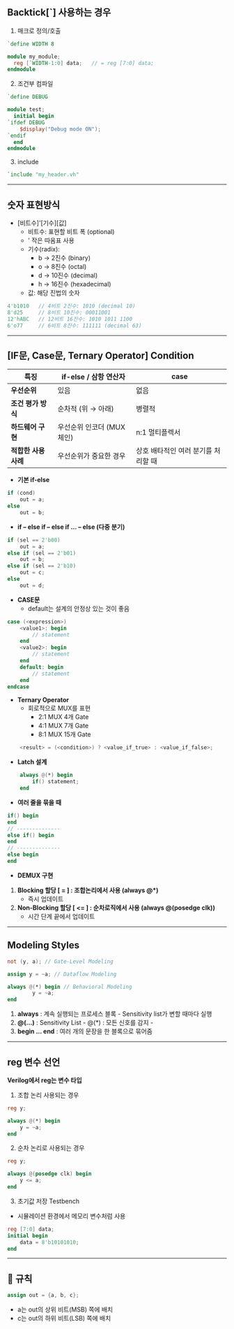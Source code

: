 ## Backtick[`] 사용하는 경우
1. 매크로 정의/호출
```verilog
`define WIDTH 8

module my_module;
  reg [`WIDTH-1:0] data;   // = reg [7:0] data;
endmodule
```

2. 조건부 컴파일
```verilog
`define DEBUG

module test;
  initial begin
`ifdef DEBUG
    $display("Debug mode ON");
`endif
  end
endmodule
```

3. include
```verilog
`include "my_header.vh"
```

-----------------------------------------------------------------------------------


## 숫자 표현방식
- [비트수]'[기수][값]
    - 비트수: 표현할 비트 폭 (optional)
    - ' 작은 따옴표 사용
    - 기수(radix):
        - b → 2진수 (binary)
        - o → 8진수 (octal)
        - d → 10진수 (decimal)
        - h → 16진수 (hexadecimal)
    - 값: 해당 진법의 숫자
```verilog
4'b1010   // 4비트 2진수: 1010 (decimal 10)
8'd25     // 8비트 10진수: 00011001
12'hABC   // 12비트 16진수: 1010 1011 1100
6'o77     // 6비트 8진수: 111111 (decimal 63)
```
-----------------------------------------------------
## [IF문, Case문, Ternary Operator] Condition

| 특징            | if-else / 삼항 연산자    | case                 |
| ------------- | ------------------- | -------------------- |
| **우선순위**      | 있음 | 없음|
| **조건 평가 방식**  | 순차적 (위 → 아래)        | 병렬적                  |
| **하드웨어 구현**   | 우선순위 인코더 (MUX 체인)   | n:1 멀티플렉서            |
| **적합한 사용 사례** | 우선순위가 중요한 경우        | 상호 배타적인 여러 분기를 처리할 때 |


- **기본 if-else**
```verilog
if (cond) 
    out = a;
else 
    out = b;
```

- **if – else if – else if … – else (다중 분기)**
```verilog
if (sel == 2'b00)
    out = a;
else if (sel == 2'b01)
    out = b;
else if (sel == 2'b10)
    out = c;
else
    out = d;
```

- **CASE문**
    - default는 설계의 안정상 있는 것이 좋음
```verilog
case (<expression>)
    <value1>: begin
        // statement
    end
    <value2>: begin
        // statement
    end
    default: begin
        // statement
    end
endcase 
```

- **Ternary Operator**
    - 회로적으로 MUX를 표현
        - 2:1 MUX 4개 Gate
        - 4:1 MUX 7개 Gate
        - 8:1 MUX 15개 Gate

```verilog
    <result> = (<condition>) ? <value_if_true> : <value_if_false>;
```

- **Latch 설계**
```verilog
    always @(*) begin
        if() statement;
    end
```

- **여러 줄을 묶을 때**
```verilog
if() begin
end
// --------------
else if() begin
end
// --------------
else begin
end
```

- **DEMUX 구현**



1. **Blocking 할당 [ = ] : 조합논리에서 사용 (always @*)**
    - 즉시 업데이트
2. **Non-Blocking 할당 [ <= ] : 순차로직에서 사용 (always @(posedge clk))**
    - 시간 단계 끝에서 업데이트


-----------------------------------------------------------------------

## Modeling Styles
```verilog
not (y, a); // Gate-Level Modeling
```


```verilog
assign y = ~a; // Dataflow Modeling
```

```verilog
always @(*) begin // Behavioral Modeling
        y = ~a;
end
```
1. **always** : 계속 실행되는 프로세스 블록
        - Sensitivity list가 변할 때마다 실행
2. **@(...)** : Sensitivity List
        - @(*) : 모든 신호를 감지
        - 
3. **begin ... end** : 여러 개의 문장을 한 블록으로 묶어줌

-------------------------------------------------------------------------------------------------

## reg 변수 선언
**Verilog에서 reg는 변수 타입**
1. 조합 논리 사용되는 경우
```verilog
reg y;

always @(*) begin
    y = ~a;
end
```

2. 순차 논리로 사용되는 경우
```verilog
reg y;

always @(posedge clk) begin
    y <= a;
end
```

3. 초기값 저장 Testbench
- 시뮬레이션 환경에서 메모리 변수처럼 사용
```verilog
reg [7:0] data;
initial begin
    data = 8'b10101010;
end
```

-----------------------------------------------------------------------------------------------------------------------------------------

## 📌 규칙
```verilog
assign out = {a, b, c};
```
- a는 out의 상위 비트(MSB) 쪽에 배치
- c는 out의 하위 비트(LSB) 쪽에 배치

 